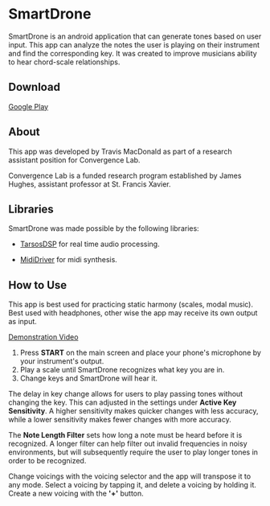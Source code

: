 # SmartDrone
SmartDrone is an android application that can generate tones based on user input. This app can analyze the notes the user is playing on their instrument and find the corresponding key. It was created to improve musicians ability to hear chord-scale relationships. 

## Download
[Google Play](https://play.google.com/store/apps/details?id=com.convergencelabstfx.smartdrone&hl=en)

## About
This app was developed by Travis MacDonald as part of a research assistant position for Convergence Lab.

Convergence Lab is a funded research program established by James Hughes, assistant professor at St. Francis Xavier.

## Libraries
SmartDrone was made possible by the following libraries:

* [TarsosDSP](https://github.com/JorenSix/TarsosDSP) for real time audio processing.

* [MidiDriver](https://github.com/billthefarmer/mididriver) for midi synthesis.

## How to Use
This app is best used for practicing static harmony (scales, modal music). Best used with headphones, other wise the app may receive its own output as input.

[Demonstration Video](https://www.youtube.com/watch?v=8_woyE8PgA8&amp;t=)

1. Press <b>START</b> on the main screen and place your phone's microphone by your instrument's output.
2. Play a scale until SmartDrone recognizes what key you are in.
3. Change keys and SmartDrone will hear it.

The delay in key change allows for users to play passing tones without changing the key. This can adjusted in the settings under <b>Active Key Sensitivity</b>. A higher sensitivity makes quicker changes with less accuracy, while a lower sensitivity makes fewer changes with more accuracy.

The <b>Note Length Filter</b> sets how long a note must be heard before it is recognized. A longer filter can help filter out invalid frequencies in noisy environments, but will subsequently require the user to play longer tones in order to be recognized.

Change voicings with the voicing selector and the app will transpose it to any mode. Select a voicing by tapping it, and delete a voicing by holding it. Create a new voicing with the <b>'+'</b> button.
